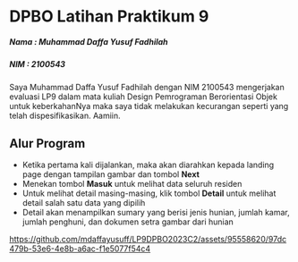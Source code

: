 # **DPBO Latihan Praktikum 9**

##### **Nama : Muhammad Daffa Yusuf Fadhilah**

##### **NIM : 2100543**

Saya Muhammad Daffa Yusuf Fadhilah dengan NIM 2100543 mengerjakan evaluasi LP9
dalam mata kuliah Design Pemrograman Berorientasi Objek
untuk keberkahanNya maka saya tidak melakukan kecurangan seperti
yang telah dispesifikasikan. Aamiin.

## **Alur Program**
- Ketika pertama kali dijalankan, maka akan diarahkan kepada landing page dengan tampilan gambar dan tombol **Next**
- Menekan tombol **Masuk** untuk melihat data seluruh residen
- Untuk melihat detail masing-masing, klik tombol **Detail** untuk melihat detail salah satu data yang dipilih
- Detail akan menampilkan sumary yang berisi jenis hunian, jumlah kamar, jumlah penghuni, dan dokumen setra gambar dari hunian

https://github.com/mdaffayusuff/LP9DPBO2023C2/assets/95558620/97dc479b-53e6-4e8b-a6ac-f1e5077f54c4

